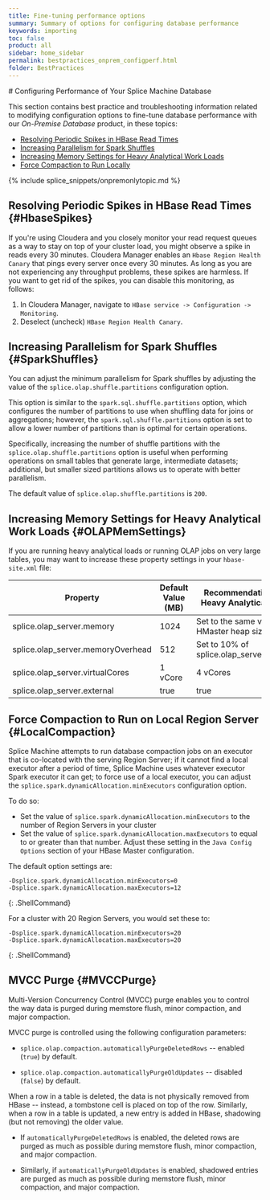 ```yaml
---
title: Fine-tuning performance options
summary: Summary of options for configuring database performance
keywords: importing
toc: false
product: all
sidebar: home_sidebar
permalink: bestpractices_onprem_configperf.html
folder: BestPractices
---
```

<section>
<div class="TopicContent" data-swiftype-index="true" markdown="1">
# Configuring Performance of Your Splice Machine Database

This section contains best practice and troubleshooting information related to modifying configuration options to fine-tune database performance with our *On-Premise Database* product, in these topics:

* [Resolving Periodic Spikes in HBase Read Times](#HbaseSpikes)
* [Increasing Parallelism for Spark Shuffles](#SparkShuffles)
* [Increasing Memory Settings for Heavy Analytical Work Loads](#OLAPMemSettings)
* [Force Compaction to Run Locally](#LocalCompaction)

{% include splice_snippets/onpremonlytopic.md %}

## Resolving Periodic Spikes in HBase Read Times  {#HbaseSpikes}

If you're using Cloudera and you closely monitor your read request queues as a way to stay on top of your cluster load, you might observe a spike in reads every 30 minutes. Cloudera Manager enables an `Hbase Region Health Canary` that pings every server once every 30 minutes. As long as you are not experiencing any throughput problems, these spikes are harmless. If you want to get rid of the spikes, you can disable this monitoring, as follows:

1. In Cloudera Manager, navigate to `HBase service -> Configuration -> Monitoring`.
2. Deselect (uncheck) `HBase Region Health Canary`.

## Increasing Parallelism for Spark Shuffles {#SparkShuffles}

You can adjust the minimum parallelism for Spark shuffles by adjusting the value of the `splice.olap.shuffle.partitions` configuration option.

This option is similar to the `spark.sql.shuffle.partitions` option, which configures the number of partitions to use when shuffling data for joins or aggregations; however, the `spark.sql.shuffle.partitions` option is set to allow a lower number of partitions than is optimal for certain operations.

Specifically, increasing the number of shuffle partitions with the `splice.olap.shuffle.partitions` option is useful when performing operations on small tables that generate large, intermediate datasets; additional, but smaller sized partitions allows us to operate with better parallelism.

The default value of `splice.olap.shuffle.partitions` is `200`.

## Increasing Memory Settings for Heavy Analytical Work Loads  {#OLAPMemSettings}

If you are running heavy analytical loads or running OLAP jobs on very large tables, you may want to increase these property settings in your `hbase-site.xml` file:

<table>
    <col />
    <col />
    <col />
    <thead>
        <tr>
            <th>Property</th>
            <th>Default Value (MB)</th>
            <th>Recommendations for Heavy Analytical Loads</th>
        </tr>
    </thead>
    <tbody>
        <tr>
            <td class="CodeFont">splice.olap_server.memory</td>
            <td>1024</td>
            <td>Set to the same value as HMaster heap size</td>
        </tr>
        <tr>
            <td class="CodeFont">splice.olap_server.memoryOverhead</td>
            <td>512</td>
            <td>Set to 10% of <span class="CodeFont">splice.olap_server.memory</span></td>
        </tr>
        <tr>
            <td class="CodeFont">splice.olap_server.virtualCores</td>
            <td>1 vCore</td>
            <td>4 vCores</td>
        </tr>
        <tr>
            <td class="CodeFont">splice.olap_server.external</td>
            <td>true</td>
            <td>true</td>
        </tr>
    </tbody>
</table>


## Force Compaction to Run on Local Region Server {#LocalCompaction}

Splice Machine attempts to run database compaction jobs on an executor that is co-located with the serving Region Server; if it cannot find a local executor after a period of time, Splice Machine uses whatever executor Spark executor it can get; to force use of a local executor, you can adjust the `splice.spark.dynamicAllocation.minExecutors` configuration option.

To do so:
* Set the value of `splice.spark.dynamicAllocation.minExecutors` to the number of Region Servers in your cluster
* Set the value of `splice.spark.dynamicAllocation.maxExecutors` to equal to or greater than that number. Adjust these setting in the `Java Config Options` section of your HBase Master configuration.

The default option settings are:

    -Dsplice.spark.dynamicAllocation.minExecutors=0
    -Dsplice.spark.dynamicAllocation.maxExecutors=12
{: .ShellCommand}

For a cluster with 20 Region Servers, you would set these to:

    -Dsplice.spark.dynamicAllocation.minExecutors=20
    -Dsplice.spark.dynamicAllocation.maxExecutors=20
{: .ShellCommand}

## MVCC Purge  {#MVCCPurge}

Multi-Version Concurrency Control (MVCC) purge enables you to control the way data is purged during memstore flush, minor compaction, and major compaction.


MVCC purge is controlled using the following configuration parameters:

* `splice.olap.compaction.automaticallyPurgeDeletedRows` -- enabled (`true`) by default.

* `splice.olap.compaction.automaticallyPurgeOldUpdates` -- disabled (`false`) by default.


When a row in a table is deleted, the data is not physically removed from HBase -- instead, a tombstone cell is placed on top of the row. Similarly, when a row in a table is updated, a new entry is added in HBase, shadowing (but not removing) the older value.

* If `automaticallyPurgeDeletedRows` is enabled, the deleted rows are purged as much as possible during memstore flush, minor compaction, and major compaction.

* Similarly, if `automaticallyPurgeOldUpdates` is enabled, shadowed entries are purged as much as possible during memstore flush, minor compaction, and major compaction.


</div>
</section>
